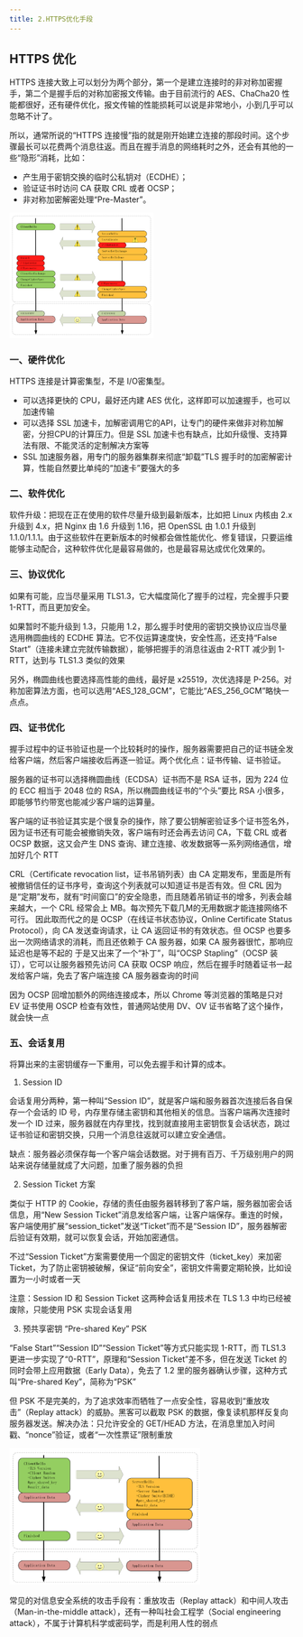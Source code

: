 ```yaml
---
title: 2.HTTPS优化手段
---
```


## HTTPS 优化

HTTPS 连接大致上可以划分为两个部分，第一个是建立连接时的非对称加密握手，第二个是握手后的对称加密报文传输。由于目前流行的 AES、ChaCha20 性能都很好，还有硬件优化，报文传输的性能损耗可以说是非常地小，小到几乎可以忽略不计了。

所以，通常所说的“HTTPS 连接慢”指的就是刚开始建立连接的那段时间。这个步骤最长可以花费两个消息往返。而且在握手消息的网络耗时之外，还会有其他的一些“隐形”消耗，比如：

- 产生用于密钥交换的临时公私钥对（ECDHE）；
- 验证证书时访问 CA 获取 CRL 或者 OCSP；
- 非对称加密解密处理“Pre-Master”。

<img src="./image/HTTPS性能优化.png" style="zoom:25%;" />

### 一、硬件优化

HTTPS 连接是计算密集型，不是 I/O密集型。

- 可以选择更快的 CPU，最好还内建 AES 优化，这样即可以加速握手，也可以加速传输
- 可以选择 SSL 加速卡，加解密调用它的API，让专门的硬件来做非对称加解密，分担CPU的计算压力。但是 SSL 加速卡也有缺点，比如升级慢、支持算法有限、不能灵活的定制解决方案等
- SSL 加速服务器，用专门的服务器集群来彻底“卸载”TLS 握手时的加密解密计算，性能自然要比单纯的“加速卡”要强大的多

### 二、软件优化

软件升级：把现在正在使用的软件尽量升级到最新版本，比如把 Linux 内核由 2.x 升级到 4.x，把 Nginx 由 1.6 升级到 1.16，把 OpenSSL 由 1.0.1 升级到 1.1.0/1.1.1。由于这些软件在更新版本的时候都会做性能优化、修复错误，只要运维能够主动配合，这种软件优化是最容易做的，也是最容易达成优化效果的。

### 三、协议优化

如果有可能，应当尽量采用 TLS1.3，它大幅度简化了握手的过程，完全握手只要 1-RTT，而且更加安全。

如果暂时不能升级到 1.3，只能用 1.2，那么握手时使用的密钥交换协议应当尽量选用椭圆曲线的 ECDHE 算法。它不仅运算速度快，安全性高，还支持“False Start”（连接未建立完就传输数据），能够把握手的消息往返由 2-RTT 减少到 1-RTT，达到与 TLS1.3 类似的效果

另外，椭圆曲线也要选择高性能的曲线，最好是 x25519，次优选择是 P-256。对称加密算法方面，也可以选用“AES_128_GCM”，它能比“AES_256_GCM”略快一点点。

### 四、证书优化

握手过程中的证书验证也是一个比较耗时的操作，服务器需要把自己的证书链全发给客户端，然后客户端接收后再逐一验证。两个优化点：证书传输、证书验证。

服务器的证书可以选择椭圆曲线（ECDSA）证书而不是 RSA 证书，因为 224 位的 ECC 相当于 2048 位的 RSA，所以椭圆曲线证书的“个头”要比 RSA 小很多，即能够节约带宽也能减少客户端的运算量。

客户端的证书验证其实是个很复杂的操作，除了要公钥解密验证多个证书签名外，因为证书还有可能会被撤销失效，客户端有时还会再去访问 CA，下载 CRL 或者 OCSP 数据，这又会产生 DNS 查询、建立连接、收发数据等一系列网络通信，增加好几个 RTT

CRL（Certificate revocation list，证书吊销列表）由 CA 定期发布，里面是所有被撤销信任的证书序号，查询这个列表就可以知道证书是否有效。但 CRL 因为是“定期”发布，就有“时间窗口”的安全隐患，而且随着吊销证书的增多，列表会越来越大，一个 CRL 经常会上 MB。每次预先下载几M的无用数据才能连接网络不可行。
因此取而代之的是 OCSP（在线证书状态协议，Online Certificate Status Protocol），向 CA 发送查询请求，让 CA 返回证书的有效状态。但 OCSP 也要多出一次网络请求的消耗，而且还依赖于 CA 服务器，如果 CA 服务器很忙，那响应延迟也是等不起的
于是又出来了一个“补丁”，叫“OCSP Stapling”（OCSP 装订），它可以让服务器预先访问 CA 获取 OCSP 响应，然后在握手时随着证书一起发给客户端，免去了客户端连接 CA 服务器查询的时间

因为 OCSP 回增加额外的网络连接成本，所以 Chrome 等浏览器的策略是只对 EV 证书使用 OSCP 检查有效性，普通网站使用 DV、OV 证书省略了这个操作，就会快一点

### 五、会话复用

将算出来的主密钥缓存一下重用，可以免去握手和计算的成本。

1. Session ID 

会话复用分两种，第一种叫“Session ID”，就是客户端和服务器首次连接后各自保存一个会话的 ID 号，内存里存储主密钥和其他相关的信息。当客户端再次连接时发一个 ID 过来，服务器就在内存里找，找到就直接用主密钥恢复会话状态，跳过证书验证和密钥交换，只用一个消息往返就可以建立安全通信。

缺点：服务器必须保存每一个客户端会话数据。对于拥有百万、千万级别用户的网站来说存储量就成了大问题，加重了服务器的负担

2. Session Ticket 方案

类似于 HTTP 的 Cookie，存储的责任由服务器转移到了客户端，服务器加密会话信息，用“New Session Ticket”消息发给客户端，让客户端保存。重连的时候，客户端使用扩展“session_ticket”发送“Ticket”而不是“Session ID”，服务器解密后验证有效期，就可以恢复会话，开始加密通信。

不过“Session Ticket”方案需要使用一个固定的密钥文件（ticket_key）来加密 Ticket，为了防止密钥被破解，保证“前向安全”，密钥文件需要定期轮换，比如设置为一小时或者一天

注意：Session ID 和 Session Ticket 这两种会话复用技术在 TLS 1.3 中均已经被废除，只能使用 PSK 实现会话复用

3. 预共享密钥 “Pre-shared Key” PSK

“False Start”“Session ID”“Session Ticket”等方式只能实现 1-RTT，而 TLS1.3 更进一步实现了“0-RTT”，原理和“Session Ticket”差不多，但在发送 Ticket 的同时会带上应用数据（Early Data），免去了 1.2 里的服务器确认步骤，这种方式叫“Pre-shared Key”，简称为“PSK”

但 PSK 不是完美的，为了追求效率而牺牲了一点安全性，容易收到“重放攻击”（Replay attack）的威胁。黑客可以截取 PSK 的数据，像复读机那样反复向服务器发送。解决办法：只允许安全的 GET/HEAD 方法，在消息里加入时间戳、“nonce”验证，或者“一次性票证”限制重放

<img src="./image/PSK会话复用.png" style="zoom:33%;" />

常见的对信息安全系统的攻击手段有：重放攻击（Replay attack）和中间人攻击（Man-in-the-middle attack），还有一种叫社会工程学（Social engineering attack），不属于计算机科学或密码学，而是利用人性的弱点





